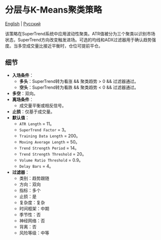 # 分层与K-Means聚类策略
[English](README.md) | [Русский](README_ru.md)

该策略在SuperTrend系统中应用波动性聚类。ATR值被分为三个聚类以识别市场状态，SuperTrend方向改变触发进场。可选的均线和ADX过滤器用于确认趋势强度。当多空成交量比接近平衡时，仓位可提前平仓。

## 细节

- **入场条件**：
  - **多头**：SuperTrend转为看涨 && 聚类趋势 > 0 && 过滤器通过。
  - **空头**：SuperTrend转为看跌 && 聚类趋势 < 0 && 过滤器通过。
- **多空**：双向。
- **离场条件**：
  - 成交量平衡或相反信号。
- **止损**：仅基于成交量。
- **默认值**：
  - `ATR Length` = 11。
  - `SuperTrend Factor` = 3。
  - `Training Data Length` = 200。
  - `Moving Average Length` = 50。
  - `Trend Strength Period` = 14。
  - `Trend Strength Threshold` = 20。
  - `Volume Ratio Threshold` = 0.9。
  - `Delay Bars` = 4。
- **过滤器**：
  - 类别：趋势跟随
  - 方向：双向
  - 指标：多个
  - 止损：是
  - 复杂度：复杂
  - 时间框架：中期
  - 季节性：否
  - 神经网络：否
  - 背离：否
  - 风险等级：中等
